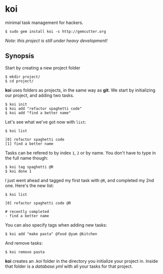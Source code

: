 koi
===

minimal task management for hackers.

    $ sudo gem install koi -s http://gemcutter.org

_Note: this project is still under heavy development!_

Synopsis
--------

Start by creating a new project folder

    $ mkdir project/
    $ cd project/

**koi** uses folders as projects, in the same way as **git**. We start by initializing our project, and adding two tasks.

    $ koi init
    $ koi add "refactor spaghetti code"
    $ koi add "find a better name"

Let's see what we've got now with `list`:

    $ koi list

    [0] refactor spaghetti code
    [1] find a better name

Tasks can be refered to by index `1`, `2` or by name. You don't have to type in the full name though:

    $ koi tag spaghetti @R
    $ koi done 1

I just went ahead and tagged my first task with `@R`, and completed my 2nd one. Here's the new list:

    $ koi list

    [0] refactor spaghetti code @R
    
    # recently completed
    - find a better name

You can also specify tags when adding new tasks:

    $ koi add "make pasta" @food @yum @kitchen

And remove tasks:

    $ koi remove pasta

**koi** creates an _.koi_ folder in the directory you initialize your project in. Inside that folder is a _database.yml_ with all your tasks for that project.



